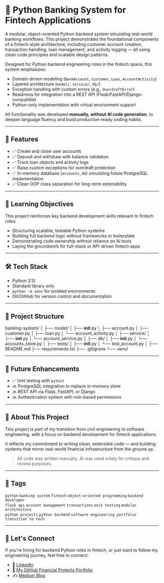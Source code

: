 # 🏦 Python Banking System for Fintech Applications

A modular, object-oriented Python backend system simulating real-world banking workflows. This project demonstrates the foundational components of a fintech-style architecture, including customer account creation, transaction handling, loan management, and activity logging — all using clean code principles and scalable design patterns.

Designed for Python backend engineering roles in the fintech space, this system emphasizes:

- Domain-driven modeling (`BankAccount`, `Customer`, `Loan`, `AccountActivity`)
- Layered architecture (`model/`, `service/`, `db/`)
- Exception handling with custom errors (e.g., `OverdraftError`)
- Readiness for integration into a REST API (Flask/FastAPI/Django-compatible)
- Python-only implementation with virtual environment support

All functionality was developed **manually, without AI code generation**, to deepen language fluency and build production-ready coding habits.

---

## 🚀 Features

- ✅ Create and close user accounts
- ✅ Deposit and withdraw with balance validation
- ✅ Track loan objects and activity logs
- ✅ Raise custom exceptions for overdraft protection
- ✅ In-memory database (`accounts_db`) simulating future PostgreSQL implementation
- ✅ Clean OOP class separation for long-term extensibility

---

## 🎯 Learning Objectives

This project reinforces key backend development skills relevant to fintech roles:

- Structuring scalable, testable Python systems
- Building full backend logic without frameworks or boilerplate
- Demonstrating code ownership without reliance on AI tools
- Laying the groundwork for full-stack or API-driven fintech apps

---

## 🛠️ Tech Stack

- Python 3.12
- Standard library only
- `python -m venv` for isolated environments
- Git/GitHub for version control and documentation

---

## 📁 Project Structure

banking-system/
│
├── model/
│   ├── __init__.py
│   ├── account.py
│   ├── customer.py
│   ├── loan.py
│   └── account_activity.py
│
├── service/
│   ├── __init__.py
│   └── account_service.py
│
├── db/
│   ├── __init__.py
│   └── accounts_store.py
│
├── tests/
│   ├── __init__.py
│   └── test_account.py
│
├── README.md
├── requirements.txt
├── .gitignore
└── venv/



---

## 🧭 Future Enhancements

- ✅ Unit testing with `pytest`
- 🔜 PostgreSQL integration to replace in-memory store
- 🔜 REST API via Flask, FastAPI, or Django
- 🔜 Authentication system with role-based permissions

---

## 🧠 About This Project

This project is part of my transition from civil engineering to software engineering, with a focus on backend development for fintech applications.

It reflects my commitment to writing clean, extensible code — and building systems that mirror real-world financial infrastructure from the ground up.

> All code was written manually. AI was used solely for critique and review purposes.

---

## 🔖 Tags

`python` `banking system` `fintech` `object-oriented programming` `backend developer`  
`flask api` `account management` `transactions` `unit testing` `modular architecture`  
`python projects` `python backend` `software engineering portfolio` `transition to tech`

---

## 🙌 Let's Connect

If you're hiring for backend Python roles in fintech, or just want to follow my engineering journey, feel free to connect:

- 💼 [LinkedIn](https://www.linkedin.com/in/brice-a-nelson-p-e-mba-36b28b15/)
- 📂 [My GitHub Financial Projects Portfolio](https://github.com/Brice-Financial-Projects)
- ✍️ [Medium Blog](https://medium.com/@quantshift) 
